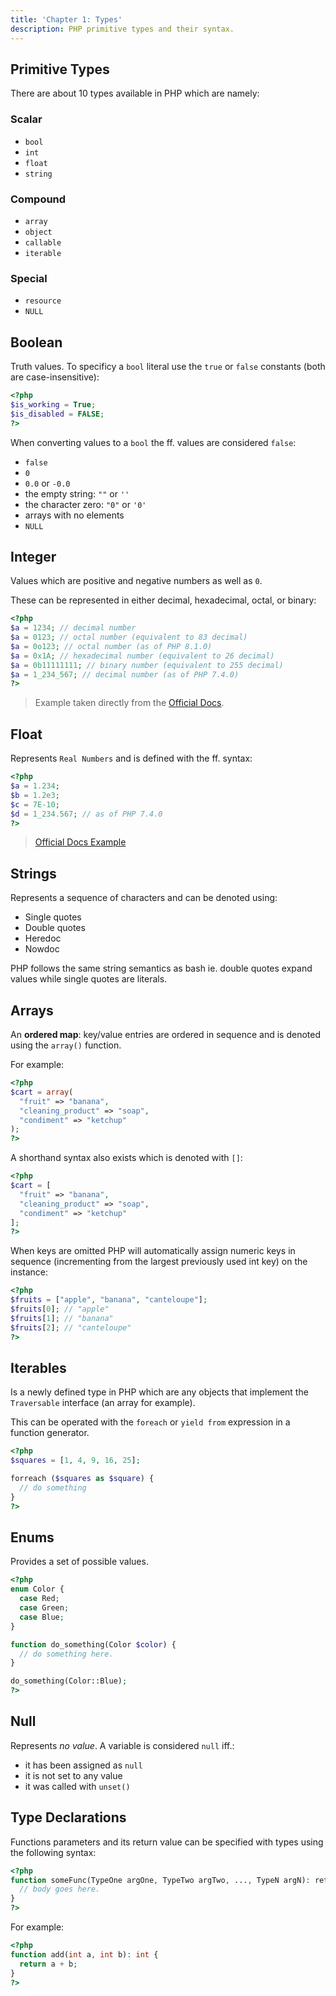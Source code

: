 ```yaml
---
title: 'Chapter 1: Types'
description: PHP primitive types and their syntax.
---
```


## Primitive Types

There are about 10 types available in PHP which are namely:

### Scalar

* `bool`
* `int`
* `float`
* `string`

### Compound

* `array`
* `object`
* `callable`
* `iterable`

### Special

* `resource`
* `NULL`

## Boolean

Truth values. To specificy a `bool` literal use the `true` or `false`
constants (both are case-insensitive):

```php
<?php
$is_working = True;
$is_disabled = FALSE;
?>
```

When converting values to a `bool` the ff. values are considered 
`false`:

* `false`
* `0`
* `0.0` or `-0.0`
* the empty string: `""` or `''`
* the character zero: `"0"` or `'0'`
* arrays with no elements
* `NULL`

## Integer

Values which are positive and negative numbers as well as `0`.

These can be represented in either decimal, hexadecimal, 
octal, or binary:

```php
<?php
$a = 1234; // decimal number
$a = 0123; // octal number (equivalent to 83 decimal)
$a = 0o123; // octal number (as of PHP 8.1.0)
$a = 0x1A; // hexadecimal number (equivalent to 26 decimal)
$a = 0b11111111; // binary number (equivalent to 255 decimal)
$a = 1_234_567; // decimal number (as of PHP 7.4.0)
?>
```

> Example taken directly from the [Official Docs](https://www.php.net/manual/en/language.types.integer.php#example-33).

## Float

Represents `Real Numbers` and is defined with the ff. syntax:

```php
<?php
$a = 1.234; 
$b = 1.2e3; 
$c = 7E-10;
$d = 1_234.567; // as of PHP 7.4.0
?>
```

> [Official Docs Example](https://www.php.net/manual/en/language.types.float.php)

## Strings

Represents a sequence of characters and can be denoted using:

* Single quotes
* Double quotes
* Heredoc
* Nowdoc

PHP follows the same string semantics as bash ie. double quotes 
expand values while single quotes are literals.

## Arrays

An **ordered map**: key/value entries are ordered in sequence and 
is denoted using the `array()` function.

For example:

```php
<?php
$cart = array(
  "fruit" => "banana",
  "cleaning_product" => "soap",
  "condiment" => "ketchup"
);
?>
```

A shorthand syntax also exists which is denoted with `[]`:

```php
<?php
$cart = [
  "fruit" => "banana",
  "cleaning_product" => "soap",
  "condiment" => "ketchup"
];
?>
```

When keys are omitted PHP will automatically assign numeric 
keys in sequence (incrementing from the largest previously 
used int key) on the instance:

```php
<?php
$fruits = ["apple", "banana", "canteloupe"];
$fruits[0]; // "apple"
$fruits[1]; // "banana"
$fruits[2]; // "canteloupe"
?>
```

## Iterables

Is a newly defined type in PHP which are any objects that implement 
the `Traversable` interface (an array for example).

This can be operated with the `foreach` or `yield from` expression in 
a function generator.

```php
<?php
$squares = [1, 4, 9, 16, 25];

forreach ($squares as $square) {
  // do something
}
?>
```

## Enums

Provides a set of possible values.

```php
<?php
enum Color {
  case Red;
  case Green;
  case Blue;
}

function do_something(Color $color) {
  // do something here.
}

do_something(Color::Blue);
?>
```

## Null

Represents _no value_. A variable is considered `null` iff.:

* it has been assigned as `null`
* it is not set to any value
* it was called with `unset()`

## Type Declarations

Functions parameters and its return value can be specified with 
types using the following syntax:

```php
<?php
function someFunc(TypeOne argOne, TypeTwo argTwo, ..., TypeN argN): returnType {
  // body goes here.
}
?>
```

For example:

```php
<?php
function add(int a, int b): int {
  return a + b;
}
?>
```

